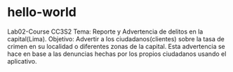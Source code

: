 # hello-world
Lab02-Course CC3S2
Tema: Reporte y Advertencia de delitos en la capital(Lima).
Objetivo: Advertir a los ciudadanos(clientes) sobre la tasa de crimen en su localidad o diferentes zonas de la capital. Esta  advertencia se hace en base a las denuncias hechas por los propios ciudadanos usando el aplicativo.
